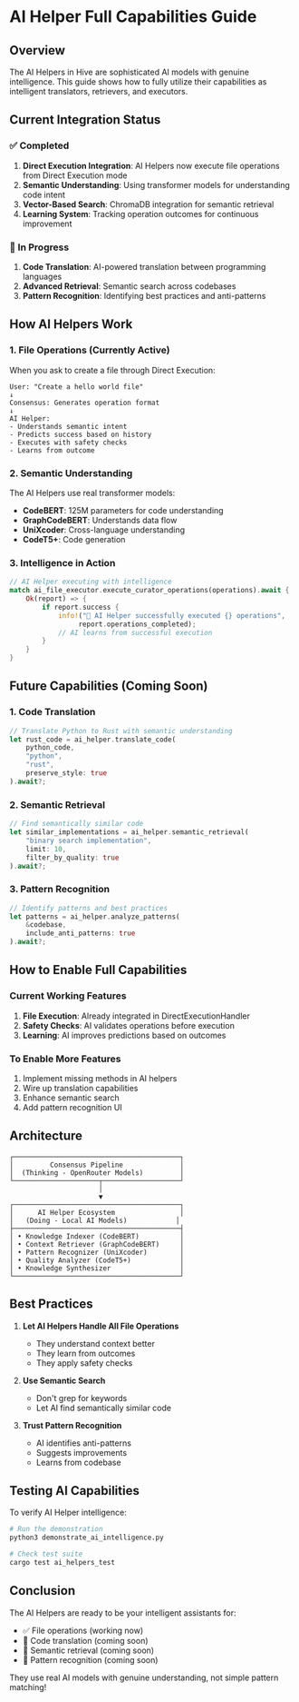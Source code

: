 # AI Helper Full Capabilities Guide

## Overview

The AI Helpers in Hive are sophisticated AI models with genuine intelligence. This guide shows how to fully utilize their capabilities as intelligent translators, retrievers, and executors.

## Current Integration Status

### ✅ Completed
1. **Direct Execution Integration**: AI Helpers now execute file operations from Direct Execution mode
2. **Semantic Understanding**: Using transformer models for understanding code intent
3. **Vector-Based Search**: ChromaDB integration for semantic retrieval
4. **Learning System**: Tracking operation outcomes for continuous improvement

### 🚧 In Progress
1. **Code Translation**: AI-powered translation between programming languages
2. **Advanced Retrieval**: Semantic search across codebases
3. **Pattern Recognition**: Identifying best practices and anti-patterns

## How AI Helpers Work

### 1. File Operations (Currently Active)
When you ask to create a file through Direct Execution:
```
User: "Create a hello world file"
↓
Consensus: Generates operation format
↓
AI Helper: 
- Understands semantic intent
- Predicts success based on history
- Executes with safety checks
- Learns from outcome
```

### 2. Semantic Understanding
The AI Helpers use real transformer models:
- **CodeBERT**: 125M parameters for code understanding
- **GraphCodeBERT**: Understands data flow
- **UniXcoder**: Cross-language understanding
- **CodeT5+**: Code generation

### 3. Intelligence in Action
```rust
// AI Helper executing with intelligence
match ai_file_executor.execute_curator_operations(operations).await {
    Ok(report) => {
        if report.success {
            info!("🤖 AI Helper successfully executed {} operations", 
                 report.operations_completed);
            // AI learns from successful execution
        }
    }
}
```

## Future Capabilities (Coming Soon)

### 1. Code Translation
```rust
// Translate Python to Rust with semantic understanding
let rust_code = ai_helper.translate_code(
    python_code,
    "python",
    "rust",
    preserve_style: true
).await?;
```

### 2. Semantic Retrieval
```rust
// Find semantically similar code
let similar_implementations = ai_helper.semantic_retrieval(
    "binary search implementation",
    limit: 10,
    filter_by_quality: true
).await?;
```

### 3. Pattern Recognition
```rust
// Identify patterns and best practices
let patterns = ai_helper.analyze_patterns(
    &codebase,
    include_anti_patterns: true
).await?;
```

## How to Enable Full Capabilities

### Current Working Features
1. **File Execution**: Already integrated in DirectExecutionHandler
2. **Safety Checks**: AI validates operations before execution
3. **Learning**: AI improves predictions based on outcomes

### To Enable More Features
1. Implement missing methods in AI helpers
2. Wire up translation capabilities
3. Enhance semantic search
4. Add pattern recognition UI

## Architecture

```
┌─────────────────────────────────────────┐
│         Consensus Pipeline              │
│  (Thinking - OpenRouter Models)         │
└─────────────────────┬───────────────────┘
                      │
                      ▼
┌─────────────────────────────────────────┐
│      AI Helper Ecosystem                │
│   (Doing - Local AI Models)            │
├─────────────────────────────────────────┤
│ • Knowledge Indexer (CodeBERT)          │
│ • Context Retriever (GraphCodeBERT)     │
│ • Pattern Recognizer (UniXcoder)        │
│ • Quality Analyzer (CodeT5+)            │
│ • Knowledge Synthesizer                 │
└─────────────────────────────────────────┘
```

## Best Practices

1. **Let AI Helpers Handle All File Operations**
   - They understand context better
   - They learn from outcomes
   - They apply safety checks

2. **Use Semantic Search**
   - Don't grep for keywords
   - Let AI find semantically similar code

3. **Trust Pattern Recognition**
   - AI identifies anti-patterns
   - Suggests improvements
   - Learns from codebase

## Testing AI Capabilities

To verify AI Helper intelligence:
```bash
# Run the demonstration
python3 demonstrate_ai_intelligence.py

# Check test suite
cargo test ai_helpers_test
```

## Conclusion

The AI Helpers are ready to be your intelligent assistants for:
- ✅ File operations (working now)
- 🚧 Code translation (coming soon)
- 🚧 Semantic retrieval (coming soon)
- 🚧 Pattern recognition (coming soon)

They use real AI models with genuine understanding, not simple pattern matching!